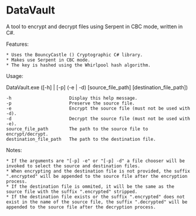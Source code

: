 DataVault
=========

A tool to encrypt and decrypt files using Serpent in CBC mode, written in C#.

Features:

	* Uses the BouncyCastle () Cryptographic C# library.
	* Makes use Serpent in CBC mode.
	* The key is hashed using the Whirlpool hash algorithm.

Usage:

DataVault.exe ([-h] | [-p] (-e | -d) [source_file_path] [destination_file_path])

	-h                   	Display this help message.
	-p                   	Preserve the source file.
	-e                   	Encrypt the source file (must not be used with -d).
	-d                   	Decrypt the source file (must not be used with -e).
	source_file_path     	The path to the source file to encrypt/decrypt.
	destination_file_path	The path to the destination file.

Notes:

	* If the arguments are "[-p] -e" or "[-p] -d" a file chooser will be invoked to select the source and destination files.
	* When encrypting and the destination file is not provided, the suffix ".encrypted" will be appended to the source file after the encryption process.
	* If the destination file is ommited, it will be the same as the source file with the suffix ".encrypted" stripped.
	* If the destination file exists or the suffix ".encrypted" does not exist in the name of the source file, the suffix ".decrypted" will be appended to the source file after the decryption process.